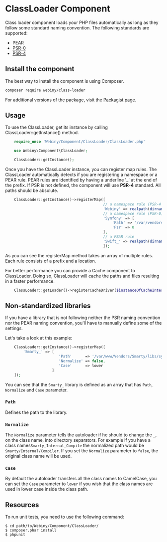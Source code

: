 ClassLoader Component
=====================
Class loader component loads your PHP files automatically as long as they follow some standard naming convention.
The following standards are supported:
- PEAR
- [PSR-0](https://github.com/php-fig/fig-standards/blob/master/accepted/PSR-0.md)
- [PSR-4](https://github.com/php-fig/fig-standards/blob/master/accepted/PSR-4-autoloader.md)

Install the component
---------------------
The best way to install the component is using Composer.

```bash
composer require webiny/class-loader
```
For additional versions of the package, visit the [Packagist page](https://packagist.org/packages/webiny/class-loader).

## Usage

To use the ClassLoader, get its instance by calling ClassLoader::getInstance() method.

```php
    require_once 'Webiny/Component/ClassLoader/ClassLoader.php'

    use Webiny\Component\ClassLoader;

    ClassLoader::getInstance();
```

Once you have the ClassLoader instance, you can register map rules. The ClassLoader automatically detects if you are
registering a namespace or a PEAR rule. PEAR rules are identified by having a underline '_' at the end of the prefix.
If PSR is not defined, the component will use **PSR-4** standard. All paths should be absolute.

```php
    ClassLoader::getInstance()->registerMap([
    										// a namespace rule (PSR-4 - default)
    										'Webiny' => realpath(dirname(__FILE__)).'/library/Webiny',
    										// a namespace rule (PSR-0)
    										'Symfony' => [
    										    'Path' => '/var/vendors/Symfony',
    										    'Psr' => 0
    										],
    										// a PEAR rule
    										'Swift_' => realpath(dirname(__FILE__)).'/library/Swift',
    										]);
```

As you can see the registerMap method takes an array of multiple rules. Each rule consists of a prefix and a location.

For better performance you can provide a Cache component to ClassLoader. Doing so, ClassLoader will cache the paths and
files resulting in a faster performance.

```php
    ClassLoader::getLoader()->registerCacheDriver($instanceOfCacheInterface);
```

## Non-standardized libraries

If you have a library that is not following neither the PSR naming convention nor the PEAR naming convention, you'll
have to manually define some of the settings.

Let's take a look at this example:
```php
    ClassLoader::getInstance()->registerMap([
        'Smarty_' => [
                        'Path'      => '/var/www/Vendors/Smarty/libs/sysplugins',
                        'Normalize' => false,
                        'Case'      => lower
                     ]
    ]);
```

You can see that the `Smarty_` library is defined as an array that has `Path`, `Normalize` and `Case` parameter.

### `Path`

Defines the path to the library.

### `Normalize`

The `Normalize` parameter tells the autoloader if he should to change the `_`, on the class name, into directory separators.
For example if you have a class names`Smarty_Internal_Compile` the normalized path would be `Smarty/Internal/Compiler`.
If you set the `Normalize` parameter to `false`, the original class name will be used.

### `Case`

By default the autoloader transfers all the class names to CamelCase, you can set the `Case` parameter to `lower` if
you wish that the class names are used in lower case inside the class path.

Resources
---------
To run unit tests, you need to use the following command:

    $ cd path/to/Webiny/Component/ClassLoader/
    $ composer.phar install
    $ phpunit